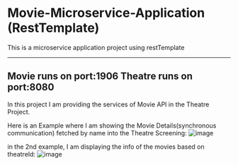 # Movie-Microservice-Application (RestTemplate)
This is a microservice application project using restTemplate

-------------------------------
Movie runs on port:1906
Theatre runs on port:8080
-------------------------------

In this project I am providing the services of Movie API in the Theatre Project.

Here is an Example where I am showing the Movie Details(synchronous communication) fetched by name into the Theatre Screening:
![image](https://github.com/vipinyadav2k/Movie-MIcroservice-Application/assets/122339831/64bb4ee9-8f28-4e7f-8729-51b2535e76a9)

in the 2nd example, I am displaying the info of the movies based on theatreId: 
![image](https://github.com/vipinyadav2k/Movie-MIcroservice-Application/assets/122339831/4bee7313-9f14-4f64-aa4f-c2446f0cfd56)


